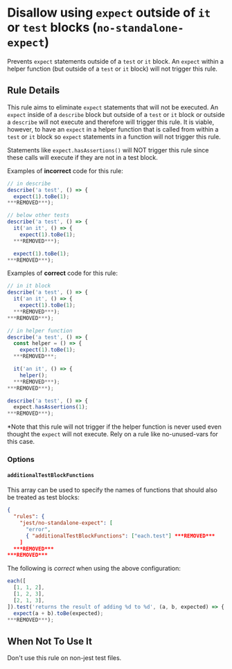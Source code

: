 # Disallow using `expect` outside of `it` or `test` blocks (`no-standalone-expect`)

Prevents `expect` statements outside of a `test` or `it` block. An `expect`
within a helper function (but outside of a `test` or `it` block) will not
trigger this rule.

## Rule Details

This rule aims to eliminate `expect` statements that will not be executed. An
`expect` inside of a `describe` block but outside of a `test` or `it` block or
outside a `describe` will not execute and therefore will trigger this rule. It
is viable, however, to have an `expect` in a helper function that is called from
within a `test` or `it` block so `expect` statements in a function will not
trigger this rule.

Statements like `expect.hasAssertions()` will NOT trigger this rule since these
calls will execute if they are not in a test block.

Examples of **incorrect** code for this rule:

```js
// in describe
describe('a test', () => {
  expect(1).toBe(1);
***REMOVED***);

// below other tests
describe('a test', () => {
  it('an it', () => {
    expect(1).toBe(1);
  ***REMOVED***);

  expect(1).toBe(1);
***REMOVED***);
```

Examples of **correct** code for this rule:

```js
// in it block
describe('a test', () => {
  it('an it', () => {
    expect(1).toBe(1);
  ***REMOVED***);
***REMOVED***);

// in helper function
describe('a test', () => {
  const helper = () => {
    expect(1).toBe(1);
  ***REMOVED***;

  it('an it', () => {
    helper();
  ***REMOVED***);
***REMOVED***);

describe('a test', () => {
  expect.hasAssertions(1);
***REMOVED***);
```

\*Note that this rule will not trigger if the helper function is never used even
thought the `expect` will not execute. Rely on a rule like no-unused-vars for
this case.

### Options

#### `additionalTestBlockFunctions`

This array can be used to specify the names of functions that should also be
treated as test blocks:

```json
{
  "rules": {
    "jest/no-standalone-expect": [
      "error",
      { "additionalTestBlockFunctions": ["each.test"] ***REMOVED***
    ]
  ***REMOVED***
***REMOVED***
```

The following is _correct_ when using the above configuration:

```js
each([
  [1, 1, 2],
  [1, 2, 3],
  [2, 1, 3],
]).test('returns the result of adding %d to %d', (a, b, expected) => {
  expect(a + b).toBe(expected);
***REMOVED***);
```

## When Not To Use It

Don't use this rule on non-jest test files.
